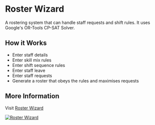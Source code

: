 # Roster Wizard

A rostering system that can handle staff requests and shift rules.
It uses Google's OR-Tools CP-SAT Solver.

## How it Works

- Enter staff details
- Enter skill mix rules
- Enter shift sequence rules
- Enter staff leave
- Enter staff requests
- Generate a roster that obeys the rules and maximises requests

## More Information

Visit [Roster Wizard](https://www.galojix.com/demos/roster/)

[![Roster Wizard](https://www.galojix.com/media/images/roster.original.png)](https://www.galojix.com/demos/roster/)
